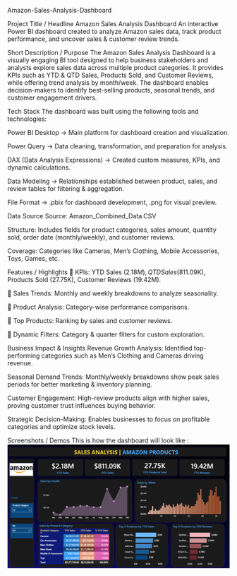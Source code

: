 Amazon-Sales-Analysis-Dashboard

Project Title / Headline
Amazon Sales Analysis Dashboard An interactive Power BI dashboard created to analyze Amazon sales data, track product performance, and uncover sales & customer review trends.

Short Description / Purpose
The Amazon Sales Analysis Dashboard is a visually engaging BI tool designed to help business stakeholders and analysts explore sales data across multiple product categories. It provides KPIs such as YTD & QTD Sales, Products Sold, and Customer Reviews, while offering trend analysis by month/week. The dashboard enables decision-makers to identify best-selling products, seasonal trends, and customer engagement drivers.

Tech Stack
The dashboard was built using the following tools and technologies:

Power BI Desktop → Main platform for dashboard creation and visualization.

Power Query → Data cleaning, transformation, and preparation for analysis.

DAX (Data Analysis Expressions) → Created custom measures, KPIs, and dynamic calculations.

Data Modeling → Relationships established between product, sales, and review tables for filtering & aggregation.

File Format → .pbix for dashboard development, .png for visual preview.

Data Source
Source: Amazon_Combined_Data.CSV

Structure: Includes fields for product categories, sales amount, quantity sold, order date (monthly/weekly), and customer reviews.

Coverage: Categories like Cameras, Men’s Clothing, Mobile Accessories, Toys, Games, etc.

Features / Highlights
📌 KPIs: YTD Sales ($2.18M), QTD Sales ($811.09K), Products Sold (27.75K), Customer Reviews (19.42M).

📌 Sales Trends: Monthly and weekly breakdowns to analyze seasonality.

📌 Product Analysis: Category-wise performance comparisons.

📌 Top Products: Ranking by sales and customer reviews.

📌 Dynamic Filters: Category & quarter filters for custom exploration.

Business Impact & Insights
Revenue Growth Analysis: Identified top-performing categories such as Men’s Clothing and Cameras driving revenue.

Seasonal Demand Trends: Monthly/weekly breakdowns show peak sales periods for better marketing & inventory planning.

Customer Engagement: High-review products align with higher sales, proving customer trust influences buying behavior.

Strategic Decision-Making: Enables businesses to focus on profitable categories and optimize stock levels.

Screenshots / Demos
This is how the dashboard will look like : ![Amazon Sales Analysis Dashboard](https://github.com/ChaithraBR26/Amazon-Sales-Analysis-Dashboard/blob/main/Sales%20Analysis%20.png)
